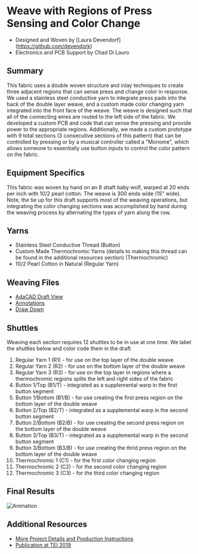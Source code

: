# Weave with Regions of Press Sensing and Color Change
- Designed and Woven by [Laura Devendorf] (https://github.com/devendork)
- Electronics and PCB Support by Chad Di Lauro

## Summary
This fabric uses a double woven structure and inlay techniques to create three adjacent regions that can sense press and change color in response. We used a stainless steel conductive yarn to integrate press pads into the back of the double layer weave, and a custom made color changing yarn integrated into the front face of the weave. The weave is designed such that all of the connecting wires are routed to the left side of the fabric. We developed a custom PCB and code that can sense the pressing and provide power to the appropriate regions. Additionally, we made a custom prototype with 9 total sections (3 consecutive sections of this pattern) that can be controlled by pressing or by a musical controller called a "Monome", which allows someone to essentially use button inputs to control the color pattern on the fabric. 


## Equipment Specifics
This fabric was woven by hand on an 8 shaft baby wolf, warped at 20 ends per inch with 10/2 pearl cotton. The weave is 300 ends wide (15" wide). Note, the tie up for this draft supports most of the weaving operations, but integrating the color changing sections was accomplished by hand during the weaving process by alternating the types of yarn along the row. 

## Yarns
* Stainless Steel Conductive Thread (Button)
* Custom Made Thermochromic Yarns (details to making this thread can be found in the additional resources section) (Thermochromic)
* 10/2 Pearl Cotton in Natural (Regular Yarn)

## Weaving Files
- [AdaCAD Draft View](/drafts/3_region_weave/adacad_canvas.png)
- [Annotations](/drafts/3_region_weave/annotations.txt)
- [Draw Down](/drafts/3_region_weave/drawdown.png)

## Shuttles
Weaving each section requires 12 shuttles to be in use at one time. We label the shuttles below and color code them in the draft
1. Regular Yarn 1 (R1) - for use on the top layer of the double weave
2. Regular Yarn 2 (R2) - for use on the bottom layer of the double weave
3. Regular Yarn 3 (R3) - for use on the top layer in regions where a thermochromic regions splits the left and right sides of the fabric
4. Button 1/Top (B1/T) - integrated as a supplemental warp in the first button segment
5. Button 1/Bottom (B1/B) - for use creating the first press region on the bottom layer of the double weave
6. Button 2/Top (B2/T) - integrated as a supplemental warp in the second button segment
7. Button 2/Bottom (B2/B) - for use creating the second press region on the bottom layer of the double weave
8. Button 3/Top (B3/T) - integrated as a supplemental warp in the second button segment
9. Button 3/Bottom (B3/B) - for use creating the thrid press region on the bottom layer of the double weave
10. Thermochromic 1 (C1) - for the first color changing region 
11. Thermochromic 2 (C2) - for the second color changing region 
12. Thermochromic 3 (C3) - for the third color changing region 


## Final Results
![Animation](/docs/animated_gif_small.gif)

## Additional Resources
- [More Project Details and Production Instructions](http://unstable.design/force-fabric/)
- [Publication at TEI 2019](https://dl.acm.org/citation.cfm?id=3295625)

